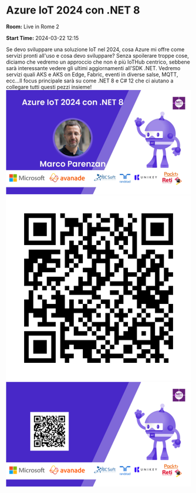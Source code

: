 # Azure IoT 2024 con .NET 8
**Room:** Live in Rome 2

**Start Time:** 2024-03-22 12:15

Se devo sviluppare una soluzione IoT nel 2024, cosa Azure mi offre come servizi pronti all'uso e cosa devo sviluppare? Senza spoilerare troppe cose, diciamo che vedremo un approccio che non è più IoTHub centrico, sebbene sarà interessante vedere gli ultimi aggiornamenti all'SDK .NET. Vedremo servizi quali AKS e AKS on Edge, Fabric, eventi in diverse salse, MQTT, ecc...Il focus principale sarà su come .NET 8 e C# 12 che ci aiutano a collegare tutti questi pezzi insieme!
![Banner](room2_12_15.jpeg 'SessionBanner')
![QR](qr.png 'Qr')
![Voting Banner](votingBanner.png 'Voting Banner')

